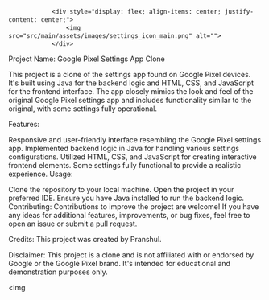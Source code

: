 
                <div style="display: flex; align-items: center; justify-content: center;">
                    <img src="src/main/assets/images/settings_icon_main.png" alt="">
                </div>



Project Name: Google Pixel Settings App Clone

This project is a clone of the settings app found on Google Pixel devices. It's built using Java for the backend logic and HTML, CSS, and JavaScript for the frontend interface. The app closely mimics the look and feel of the original Google Pixel settings app and includes functionality similar to the original, with some settings fully operational.

Features:

Responsive and user-friendly interface resembling the Google Pixel settings app.
Implemented backend logic in Java for handling various settings configurations.
Utilized HTML, CSS, and JavaScript for creating interactive frontend elements.
Some settings fully functional to provide a realistic experience.
Usage:

Clone the repository to your local machine.
Open the project in your preferred IDE.
Ensure you have Java installed to run the backend logic.
Contributing:
Contributions to improve the project are welcome! If you have any ideas for additional features, improvements, or bug fixes, feel free to open an issue or submit a pull request.

Credits:
This project was created by Pranshul.


Disclaimer:
This project is a clone and is not affiliated with or endorsed by Google or the Google Pixel brand. It's intended for educational and demonstration purposes only.



<img

